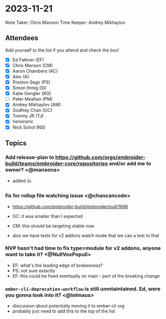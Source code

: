 # 2023-11-21

Note Taker: Chris Manson
Time Keeper: Andrey Mikhaylov

## Attendees

Add yourself to the list if you attend and check the box!

- [x] Ed Falkner (EF)
- [x] Chris Manson (CM)
- [x] Aaron Chambers (AC)
- [x] Alex (A)
- [x] Preston Sego (PS)
- [x] Simon Ihmig (SI)
- [x] Katie Gengler (KG)
- [ ] Peter Meehan (PM)
- [x] Andrey Mikhaylov (AM)
- [x] Godfrey Chan (GC)
- [x] Tommy JR (TJ)
- [x] heroiceric
- [x] Nick Schot (NS)

## Topics

### Add release-plan to https://github.com/orgs/embroider-build/teams/embroider-core/repositories and/or add me to owner? <@mansona>

- added 👍

### fix for rollup file watching issue <@chancancode>

- https://github.com/embroider-build/embroider/pull/1696

- GC: it was smaller than I expected
- CM: this should be targeting stable now
- also we have tests for v2 addons watch mode that we can a test to that

### NVP hasn't had time to fix type=module for v2 addons, anyone want to take it? <@NullVoxPopuli>

- EF: what's the leading edge of brokenness?
- PS: not sure extactly
- EF: this could be fixed eventually on main - part of the breaking change


### `ember-cli-deprecation-workflow` is still unmtaintained. Ed, were you gonna look into it? <@lolmaus>

- discussion about potentially moving it to ember-cli org
- probably just need to add this to the top of the list